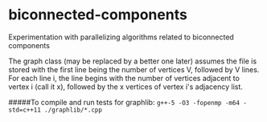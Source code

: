 # biconnected-components
Experimentation with parallelizing algorithms related to biconnected components

The graph class (may be replaced by a better one later) assumes the file is stored with the first line being the number of vertices V, followed by V lines. For each line i, the line begins with the number of vertices adjacent to vertex i (call it x), followed by the x vertices of vertex i's adjacency list.

#####To compile and run tests for graphlib:
`g++-5 -O3 -fopenmp -m64 -std=c++11 ./graphlib/*.cpp`
